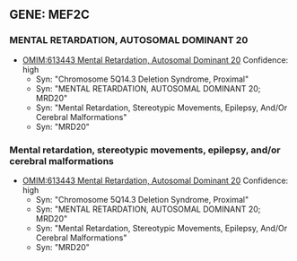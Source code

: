 
## GENE: MEF2C

### MENTAL RETARDATION, AUTOSOMAL DOMINANT 20
 * [OMIM:613443 Mental Retardation, Autosomal Dominant 20](http://beta.monarchinitiative.org/disease/OMIM:613443) Confidence: high
    * Syn: "Chromosome 5Q14.3 Deletion Syndrome, Proximal"
    * Syn: "MENTAL RETARDATION, AUTOSOMAL DOMINANT 20; MRD20"
    * Syn: "Mental Retardation, Stereotypic Movements, Epilepsy, And/Or Cerebral Malformations"
    * Syn: "MRD20"

### Mental retardation, stereotypic movements, epilepsy, and/or cerebral malformations
 * [OMIM:613443 Mental Retardation, Autosomal Dominant 20](http://beta.monarchinitiative.org/disease/OMIM:613443) Confidence: high
    * Syn: "Chromosome 5Q14.3 Deletion Syndrome, Proximal"
    * Syn: "MENTAL RETARDATION, AUTOSOMAL DOMINANT 20; MRD20"
    * Syn: "Mental Retardation, Stereotypic Movements, Epilepsy, And/Or Cerebral Malformations"
    * Syn: "MRD20"
